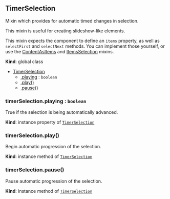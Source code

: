 <a name="TimerSelection"></a>
## TimerSelection
Mixin which provides for automatic timed changes in selection.

This mixin is useful for creating slideshow-like elements.

This mixin expects the component to define an `items` property, as well as
`selectFirst` and `selectNext` methods. You can implement those yourself,
or use the [ContentAsItems](ContentAsItems.md) and
[ItemsSelection](ItemsSelection.md) mixins.

**Kind**: global class  

* [TimerSelection](#TimerSelection)
    * [.playing](#TimerSelection+playing) : <code>boolean</code>
    * [.play()](#TimerSelection+play)
    * [.pause()](#TimerSelection+pause)

<a name="TimerSelection+playing"></a>
### timerSelection.playing : <code>boolean</code>
True if the selection is being automatically advanced.

**Kind**: instance property of <code>[TimerSelection](#TimerSelection)</code>  
<a name="TimerSelection+play"></a>
### timerSelection.play()
Begin automatic progression of the selection.

**Kind**: instance method of <code>[TimerSelection](#TimerSelection)</code>  
<a name="TimerSelection+pause"></a>
### timerSelection.pause()
Pause automatic progression of the selection.

**Kind**: instance method of <code>[TimerSelection](#TimerSelection)</code>  
